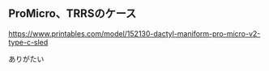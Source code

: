 ## ProMicro、TRRSのケース

https://www.printables.com/model/152130-dactyl-maniform-pro-micro-v2-type-c-sled

ありがたい

